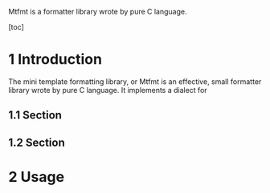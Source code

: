 Mtfmt is a formatter library wrote by pure C language.

[toc]

# 1 Introduction

The mini template formatting library, or Mtfmt is an effective, small formatter library wrote by pure C language. It implements a dialect for  

## 1.1 Section

## 1.2 Section

# 2 Usage
